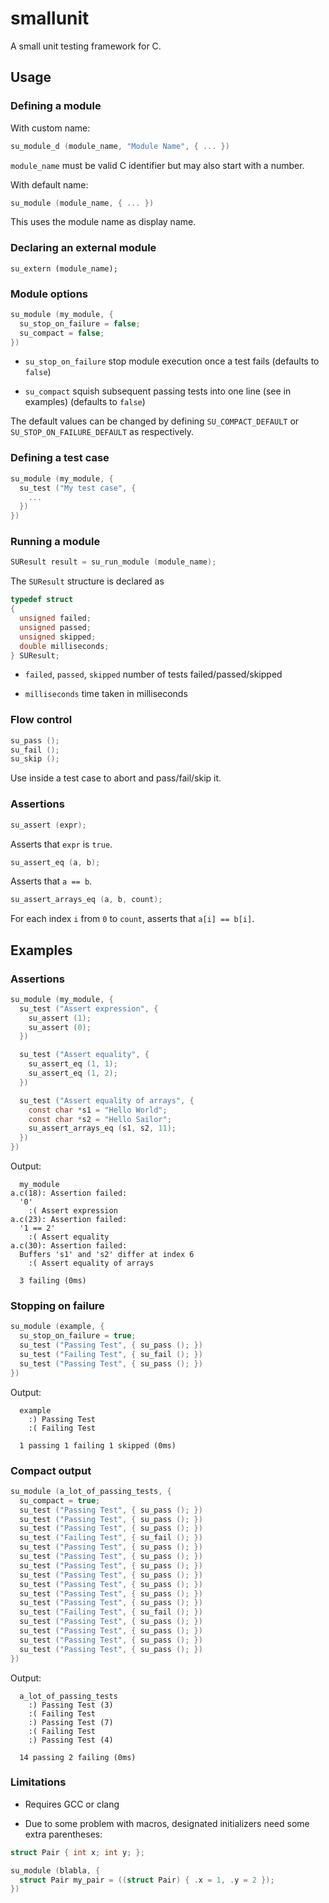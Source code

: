 # smallunit

A small unit testing framework for C.

## Usage

### Defining a module

With custom name:
```c
su_module_d (module_name, "Module Name", { ... })
```

`module_name` must be valid C identifier but may also start with a number.

With default name:
```c
su_module (module_name, { ... })
```
This uses the module name as display name.

### Declaring an external module

```
su_extern (module_name);
```

### Module options

```c
su_module (my_module, {
  su_stop_on_failure = false;
  su_compact = false;
})
```

- `su_stop_on_failure` stop module execution once a test fails (defaults to `false`)

- `su_compact` squish subsequent passing tests into one line (see in examples) (defaults to `false`)

The default values can be changed by defining `SU_COMPACT_DEFAULT` or `SU_STOP_ON_FAILURE_DEFAULT` as respectively.

### Defining a test case

```c
su_module (my_module, {
  su_test ("My test case", {
    ...
  })
})
```

### Running a module

```c
SUResult result = su_run_module (module_name);
```

The `SUResult` structure is declared as

```c
typedef struct
{
  unsigned failed;
  unsigned passed;
  unsigned skipped;
  double milliseconds;
} SUResult;
```

- `failed`, `passed`, `skipped` number of tests failed/passed/skipped

- `milliseconds` time taken in milliseconds

### Flow control

```c
su_pass ();
su_fail ();
su_skip ();
```

Use inside a test case to abort and pass/fail/skip it.

### Assertions

```c
su_assert (expr);
```

Asserts that `expr` is `true`.

```c
su_assert_eq (a, b);
```

Asserts that `a == b`.

```c
su_assert_arrays_eq (a, b, count);
```

For each index `i` from `0` to `count`, asserts that `a[i] == b[i]`.

## Examples

### Assertions

```c
su_module (my_module, {
  su_test ("Assert expression", {
    su_assert (1);
    su_assert (0);
  })

  su_test ("Assert equality", {
    su_assert_eq (1, 1);
    su_assert_eq (1, 2);
  })

  su_test ("Assert equality of arrays", {
    const char *s1 = "Hello World";
    const char *s2 = "Hello Sailor";
    su_assert_arrays_eq (s1, s2, 11);
  })
})
```

Output:

```
  my_module
a.c(18): Assertion failed:
  '0'
    :( Assert expression
a.c(23): Assertion failed:
  '1 == 2'
    :( Assert equality
a.c(30): Assertion failed:
  Buffers 's1' and 's2' differ at index 6
    :( Assert equality of arrays

  3 failing (0ms)
```

### Stopping on failure

```c
su_module (example, {
  su_stop_on_failure = true;
  su_test ("Passing Test", { su_pass (); })
  su_test ("Failing Test", { su_fail (); })
  su_test ("Passing Test", { su_pass (); })
})
```

Output:

```
  example
    :) Passing Test
    :( Failing Test

  1 passing 1 failing 1 skipped (0ms)
```

### Compact output

```c
su_module (a_lot_of_passing_tests, {
  su_compact = true;
  su_test ("Passing Test", { su_pass (); })
  su_test ("Passing Test", { su_pass (); })
  su_test ("Passing Test", { su_pass (); })
  su_test ("Failing Test", { su_fail (); })
  su_test ("Passing Test", { su_pass (); })
  su_test ("Passing Test", { su_pass (); })
  su_test ("Passing Test", { su_pass (); })
  su_test ("Passing Test", { su_pass (); })
  su_test ("Passing Test", { su_pass (); })
  su_test ("Passing Test", { su_pass (); })
  su_test ("Passing Test", { su_pass (); })
  su_test ("Failing Test", { su_fail (); })
  su_test ("Passing Test", { su_pass (); })
  su_test ("Passing Test", { su_pass (); })
  su_test ("Passing Test", { su_pass (); })
  su_test ("Passing Test", { su_pass (); })
})
```

Output:

```
  a_lot_of_passing_tests
    :) Passing Test (3)
    :( Failing Test
    :) Passing Test (7)
    :( Failing Test
    :) Passing Test (4)

  14 passing 2 failing (0ms)
```

### Limitations

- Requires GCC or clang

- Due to some problem with macros, designated initializers need some extra parentheses:

```c
struct Pair { int x; int y; };

su_module (blabla, {
  struct Pair my_pair = ((struct Pair) { .x = 1, .y = 2 });
})
```

